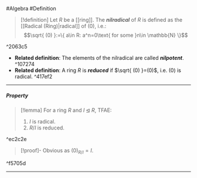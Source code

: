 #Algebra #Definition 

> [!definition]
> Let $R$ be a [[ring]]. The ***nilradical*** of $R$ is defined as the [[Radical (Ring)|radical]] of $(0)$, i.e.: $$\sqrt{ (0) }:=\{ a\in R: a^n=0\text{ for some }n\in \mathbb{N} \}$$

^2063c5

- **Related definition**: The elements of the nilradical are called ***nilpotent***. ^107274
- **Related definition**: A ring $R$ is ***reduced*** if $\sqrt{ (0) }=(0)$, i.e. $(0)$ is radical. ^417ef2
---
##### Property
> [!lemma] 
> For a ring $R$ and $I\unlhd R$, TFAE:
> 1. $I$ is radical.
> 2. $R / I$ is reduced.

^ec2c2e

> [!proof]-
> Obvious as $(0)_{R / I} = I$. 

^f5705d

---